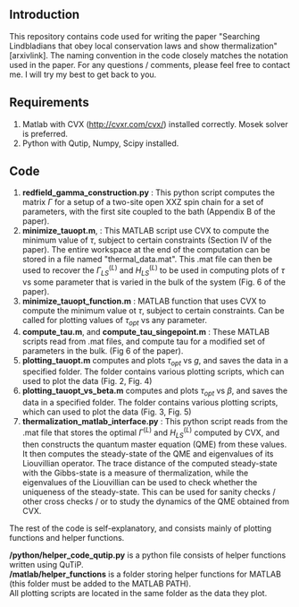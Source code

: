 ## Introduction
This repository contains code used for writing the paper "Searching Lindbladians that obey local conservation laws and show thermalization" [arxivlink]. The naming convention in the code closely matches the notation used in the paper. For any questions / comments, please feel free to contact me. I will try my best to get back to you. 

## Requirements
1. Matlab with CVX (http://cvxr.com/cvx/) installed correctly. Mosek solver is preferred.
2. Python with Qutip, Numpy, Scipy installed.

## Code
1. **redfield_gamma_construction.py** : This python script computes the matrix $\Gamma$ for a setup of a two-site open XXZ spin chain for a set of parameters, with the first site coupled to the bath (Appendix B of the paper).
2. **minimize_tauopt.m**, : This MATLAB script use CVX to compute the minimum value of $\tau$, subject to certain constraints (Section IV of the paper). The entire workspace at the end of the computation can be stored in a file named "thermal_data.mat". This .mat file can then be used to recover the $\Gamma^{(L)}_{LS}$ and $H^{(L)}_{LS}$ to be used in computing plots of $\tau$ vs some parameter that is varied in the bulk of the system (Fig. 6 of the paper). 
3.  **minimize_tauopt_function.m** : MATLAB function that uses CVX to compute the minimum value ot $\tau$, subject to certain constraints. Can be called for plotting values of $\tau_{opt}$ vs any  parameter.
4.  **compute_tau.m**, and **compute_tau_singepoint.m** : These MATLAB scripts read from .mat files, and compute tau for a modified set of parameters in the bulk. (Fig 6 of the paper). 
5.  **plotting_tauopt.m** computes and plots $\tau_{opt}$ vs $g$, and saves the data in a specified folder. The folder contains various plotting scripts, which can used to plot the data (Fig. 2, Fig. 4)
6.   **plotting_tauopt_vs_beta.m** computes and plots $\tau_{opt}$ vs $\beta$, and saves the data in a specified folder. The folder contains various plotting scripts, which can used to plot the data (Fig. 3, Fig. 5)
7.  **thermalization_matlab_interface.py** : This python script reads from the .mat file that stores the optimal $\Gamma^{(L)}$ and $H^{(L)}_{LS}$ computed by CVX, and then constructs the quantum master equation (QME) from these values. It then computes the steady-state of the QME and eigenvalues of its Liouvillian operator. The trace distance of the computed steady-state with the Gibbs-state is a measure of thermalization, while the eigenvalues of the Liouvillian can be used to check whether the uniqueness of the steady-state. This can be used for sanity checks / other cross checks / or to study the dynamics of the QME obtained from CVX. 


The rest of the code is self-explanatory, and consists mainly of plotting functions and helper functions.  

 **/python/helper_code_qutip.py** is a python file consists of helper functions written using QuTiP.  
  **/matlab/helper_functions** is a folder storing helper functions for MATLAB (this folder must be added to the MATLAB PATH).  
All plotting scripts are located in the same folder as the data they plot.